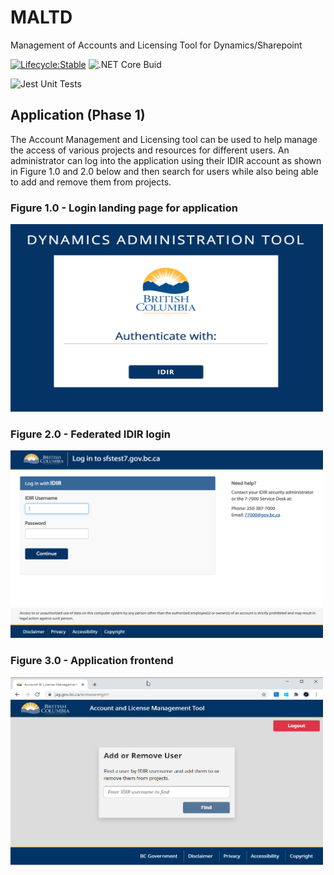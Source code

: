 # MALTD

Management of Accounts and Licensing Tool for Dynamics/Sharepoint

[![Lifecycle:Stable](https://img.shields.io/badge/Lifecycle-Stable-97ca00)](<Redirect-URL>)
![.NET Core Buid](https://github.com/bcgov/maltd/workflows/.NET%20Core%20Buid/badge.svg)

![Jest Unit Tests](https://github.com/bcgov/maltd/workflows/Jest%20Unit%20Tests/badge.svg)

## Application (Phase 1)

The Account Management and Licensing tool can be used to help manage the access of various projects and resources for different users. An administrator can log into the application using their IDIR account as shown in Figure 1.0 and 2.0 below and then search for users while also being able to add and remove them from projects.

### Figure 1.0 - Login landing page for application

<img src="./img/idir1.png" height="300" width="500"></img>

### Figure 2.0 - Federated IDIR login

<img src="./img/idir2.png" height="300" width="500"></img>

### Figure 3.0 - Application frontend

<img src="./img/appfe.png" height="300" width="500"></img>
